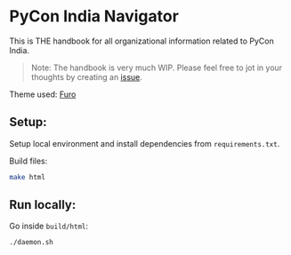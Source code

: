 # PyCon India Navigator

This is THE handbook for all organizational information related to PyCon India.

> Note: The handbook is very much WIP. Please feel free to jot in your thoughts by creating an [issue](https://github.com/pythonindia/navigator/issues/new/choose).

Theme used: [Furo](https://pradyunsg.me/furo/quickstart/)

## Setup:

Setup local environment and install dependencies from `requirements.txt`.

Build files:

```sh
make html
```

## Run locally:

Go inside `build/html`:
```sh
./daemon.sh
```
